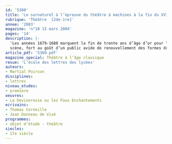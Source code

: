 ```yaml
---
id: '5360'
title: 'Le surnaturel à l’épreuve du théâtre à machines à la fin du XVIIe siècle'
rubrique: 'Théâtre  [2de-1re]'
annee: '2003'
magazine: 'n°10 15 mars 2004'
pages: '14'
description: |-
  'Les années 1679-1680 marquent la fin de trente ans d’âge d’or pour le théâtre à machines (trappes, poulies, effets spéciaux et artifices en tout genre, destinés à simuler l’intervention du merveilleux). Et pourtant, c’est l’époque d’un des plus grands succès de scène et de librairie pour « La Devineresse ou les Faux Enchantements », de Thomas Corneille ) et Donneau de Visé. Sans doute parce que cette pièce à machines repose en fait sur le travestissement burlesque des machines, si bien que cette forme de théâtre devient alors une dénonciation « antithéâtrale » des illusions de la
  scène, fort au goût d’un public avide de renouvellement des formes dramatiques. Elle est à la fois synthèse de l’esprit libertin et du doute philosophique du XVIIe siècle et annonciatrice de la critique philosophique des auteurs du XVIIIe siècle.'
article_pdf: '5360.pdf'
magazine_special: Théâtre à l’âge classique
revue: 'L’école des lettres des lycées'
auteurs:
- Martial Poirson
disciplines:
- lettres
niveau_etudes:
- première
oeuvres:
- La Devineresse ou les Faux Enchantements
ecrivains:
- Thomas Corneille
- Jean Donneau de Visé
programmes:
- objet d’étude - théâtre
siecles:
- 17e siècle
---
```

